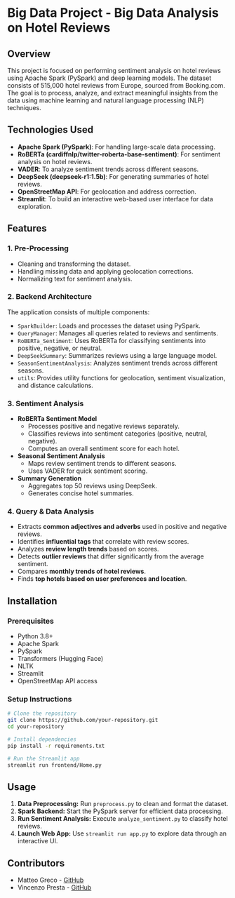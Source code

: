 # Big Data Project - Big Data Analysis on Hotel Reviews

## Overview
This project is focused on performing sentiment analysis on hotel reviews using Apache Spark (PySpark) and deep learning models. The dataset consists of 515,000 hotel reviews from Europe, sourced from Booking.com. The goal is to process, analyze, and extract meaningful insights from the data using machine learning and natural language processing (NLP) techniques.

## Technologies Used
- **Apache Spark (PySpark)**: For handling large-scale data processing.
- **RoBERTa (cardiffnlp/twitter-roberta-base-sentiment)**: For sentiment analysis on hotel reviews.
- **VADER**: To analyze sentiment trends across different seasons.
- **DeepSeek (deepseek-r1:1.5b)**: For generating summaries of hotel reviews.
- **OpenStreetMap API**: For geolocation and address correction.
- **Streamlit**: To build an interactive web-based user interface for data exploration.

## Features
### 1. **Pre-Processing**
- Cleaning and transforming the dataset.
- Handling missing data and applying geolocation corrections.
- Normalizing text for sentiment analysis.

### 2. **Backend Architecture**
The application consists of multiple components:
- `SparkBuilder`: Loads and processes the dataset using PySpark.
- `QueryManager`: Manages all queries related to reviews and sentiments.
- `RoBERTa_Sentiment`: Uses RoBERTa for classifying sentiments into positive, negative, or neutral.
- `DeepSeekSummary`: Summarizes reviews using a large language model.
- `SeasonSentimentAnalysis`: Analyzes sentiment trends across different seasons.
- `utils`: Provides utility functions for geolocation, sentiment visualization, and distance calculations.

### 3. **Sentiment Analysis**
- **RoBERTa Sentiment Model**
  - Processes positive and negative reviews separately.
  - Classifies reviews into sentiment categories (positive, neutral, negative).
  - Computes an overall sentiment score for each hotel.
- **Seasonal Sentiment Analysis**
  - Maps review sentiment trends to different seasons.
  - Uses VADER for quick sentiment scoring.
- **Summary Generation**
  - Aggregates top 50 reviews using DeepSeek.
  - Generates concise hotel summaries.

### 4. **Query & Data Analysis**
- Extracts **common adjectives and adverbs** used in positive and negative reviews.
- Identifies **influential tags** that correlate with review scores.
- Analyzes **review length trends** based on scores.
- Detects **outlier reviews** that differ significantly from the average sentiment.
- Compares **monthly trends of hotel reviews**.
- Finds **top hotels based on user preferences and location**.

## Installation
### Prerequisites
- Python 3.8+
- Apache Spark
- PySpark
- Transformers (Hugging Face)
- NLTK
- Streamlit
- OpenStreetMap API access

### Setup Instructions
```bash
# Clone the repository
git clone https://github.com/your-repository.git
cd your-repository

# Install dependencies
pip install -r requirements.txt

# Run the Streamlit app
streamlit run frontend/Home.py
```

## Usage
1. **Data Preprocessing:** Run `preprocess.py` to clean and format the dataset.
2. **Spark Backend:** Start the PySpark server for efficient data processing.
3. **Run Sentiment Analysis:** Execute `analyze_sentiment.py` to classify hotel reviews.
4. **Launch Web App:** Use `streamlit run app.py` to explore data through an interactive UI.

## Contributors
- Matteo Greco - [GitHub](https://github.com/matteogreco)
- Vincenzo Presta - [GitHub](https://github.com/vincenzopresta)

